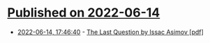 # [Published on 2022-06-14](index.md)

* [2022-06-14, 17:46:40](https://news.ycombinator.com/item?id=31743151) - [The Last Question by Issac Asimov [pdf]](https://www.physics.princeton.edu/ph115/LQ.pdf)
